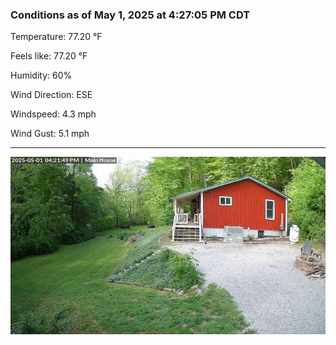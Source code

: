 ### Conditions as of May 1, 2025 at 4:27:05 PM CDT 

Temperature: 77.20 &deg;F

Feels like: 77.20 &deg;F

Humidity: 60%

Wind Direction: ESE

Windspeed: 4.3 mph

Wind Gust: 5.1 mph

---

<img src="./images/latest.jpeg"/>

